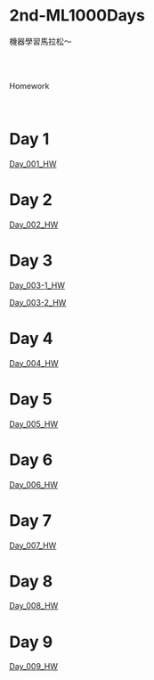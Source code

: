 # 2nd-ML1000Days

機器學習馬拉松～


</br>
</br>	


Homework

</br>	

# Day 1
[Day_001_HW](https://github.com/juidasci/2nd-ML100Days/blob/master/homework/Day_001_HW.ipynb)

# Day 2
[Day_002_HW](https://github.com/juidasci/2nd-ML100Days/blob/master/homework/Day_002_HW.ipynb)

# Day 3
[Day_003-1_HW](https://github.com/juidasci/2nd-ML100Days/blob/master/homework/Day_003-1_HW.ipynb)

[Day_003-2_HW](https://github.com/juidasci/2nd-ML100Days/blob/master/homework/Day_003-2_HW.ipynb)

# Day 4
[Day_004_HW](https://github.com/juidasci/2nd-ML100Days/blob/master/homework/Day_004_HW.ipynb)

# Day 5
[Day_005_HW](https://github.com/juidasci/2nd-ML100Days/blob/master/homework/Day_005_HW.ipynb)

# Day 6
[Day_006_HW](https://github.com/juidasci/2nd-ML100Days/blob/master/homework/Day_006_HW.ipynb)

# Day 7
[Day_007_HW](https://github.com/juidasci/2nd-ML100Days/blob/master/homework/Day_007_HW.ipynb)

# Day 8
[Day_008_HW](https://github.com/juidasci/2nd-ML100Days/blob/master/homework/Day_008_HW.ipynb)

# Day 9
[Day_009_HW](https://github.com/juidasci/2nd-ML100Days/blob/master/homework/Day_009_HW.ipynb)